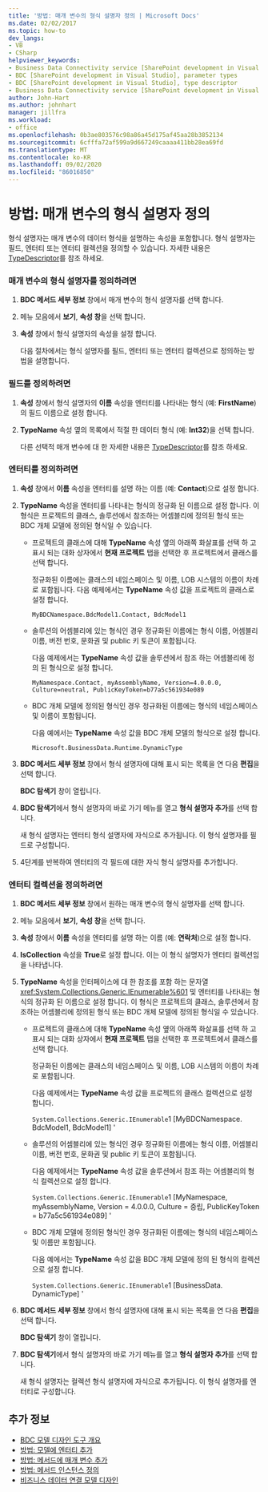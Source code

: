 ```yaml
---
title: '방법: 매개 변수의 형식 설명자 정의 | Microsoft Docs'
ms.date: 02/02/2017
ms.topic: how-to
dev_langs:
- VB
- CSharp
helpviewer_keywords:
- Business Data Connectivity service [SharePoint development in Visual Studio], type descriptor
- BDC [SharePoint development in Visual Studio], parameter types
- BDC [SharePoint development in Visual Studio], type descriptor
- Business Data Connectivity service [SharePoint development in Visual Studio], parameter types
author: John-Hart
ms.author: johnhart
manager: jillfra
ms.workload:
- office
ms.openlocfilehash: 0b3ae803576c98a86a45d175af45aa28b3852134
ms.sourcegitcommit: 6cfffa72af599a9d667249caaaa411bb28ea69fd
ms.translationtype: MT
ms.contentlocale: ko-KR
ms.lasthandoff: 09/02/2020
ms.locfileid: "86016850"
---
```

# <a name="how-to-define-the-type-descriptor-of-a-parameter"></a>방법: 매개 변수의 형식 설명자 정의
  형식 설명자는 매개 변수의 데이터 형식을 설명하는 속성을 포함합니다. 형식 설명자는 필드, 엔터티 또는 엔터티 컬렉션을 정의할 수 있습니다. 자세한 내용은 [TypeDescriptor](/previous-versions/office/developer/sharepoint-2007/ms543392\(v\=office.12\))를 참조 하세요.

### <a name="to-define-the-type-descriptor-of-a-parameter"></a>매개 변수의 형식 설명자를 정의하려면

1. **BDC 메서드 세부 정보** 창에서 매개 변수의 형식 설명자를 선택 합니다.

2. 메뉴 모음에서 **보기**, **속성 창**을 선택 합니다.

3. **속성** 창에서 형식 설명자의 속성을 설정 합니다.

     다음 절차에서는 형식 설명자를 필드, 엔터티 또는 엔터티 컬렉션으로 정의하는 방법을 설명합니다.

### <a name="to-define-a-field"></a>필드를 정의하려면

1. **속성** 창에서 형식 설명자의 **이름** 속성을 엔터티를 나타내는 형식 (예: **FirstName**)의 필드 이름으로 설정 합니다.

2. **TypeName** 속성 옆의 목록에서 적절 한 데이터 형식 (예: **Int32**)을 선택 합니다.

     다른 선택적 매개 변수에 대 한 자세한 내용은 [TypeDescriptor](/previous-versions/office/developer/sharepoint-2007/ms543392\(v\=office.12\))를 참조 하세요.

### <a name="to-define-an-entity"></a>엔터티를 정의하려면

1. **속성** 창에서 **이름** 속성을 엔터티를 설명 하는 이름 (예: **Contact**)으로 설정 합니다.

2. **TypeName** 속성을 엔터티를 나타내는 형식의 정규화 된 이름으로 설정 합니다. 이 형식은 프로젝트의 클래스, 솔루션에서 참조하는 어셈블리에 정의된 형식 또는 BDC 개체 모델에 정의된 형식일 수 있습니다.

    - 프로젝트의 클래스에 대해 **TypeName** 속성 옆의 아래쪽 화살표를 선택 하 고 표시 되는 대화 상자에서 **현재 프로젝트** 탭을 선택한 후 프로젝트에서 클래스를 선택 합니다.

         정규화된 이름에는 클래스의 네임스페이스 및 이름, LOB 시스템의 이름이 차례로 포함됩니다. 다음 예제에서는 **TypeName** 속성 값을 프로젝트의 클래스로 설정 합니다.

         `MyBDCNamespace.BdcModel1.Contact, BdcModel1`

    - 솔루션의 어셈블리에 있는 형식인 경우 정규화된 이름에는 형식 이름, 어셈블리 이름, 버전 번호, 문화권 및 public 키 토큰이 포함됩니다.

         다음 예제에서는 **TypeName** 속성 값을 솔루션에서 참조 하는 어셈블리에 정의 된 형식으로 설정 합니다.

         `MyNamespace.Contact, myAssemblyName, Version=4.0.0.0, Culture=neutral, PublicKeyToken=b77a5c561934e089`

    - BDC 개체 모델에 정의된 형식인 경우 정규화된 이름에는 형식의 네임스페이스 및 이름이 포함됩니다.

         다음 예에서는 **TypeName** 속성 값을 BDC 개체 모델의 형식으로 설정 합니다.

         `Microsoft.BusinessData.Runtime.DynamicType`

3. **BDC 메서드 세부 정보** 창에서 형식 설명자에 대해 표시 되는 목록을 연 다음 **편집**을 선택 합니다.

     **BDC 탐색기** 창이 열립니다.

4. **BDC 탐색기**에서 형식 설명자의 바로 가기 메뉴를 열고 **형식 설명자 추가**를 선택 합니다.

     새 형식 설명자는 엔터티 형식 설명자에 자식으로 추가됩니다. 이 형식 설명자를 필드로 구성합니다.

5. 4단계를 반복하여 엔터티의 각 필드에 대한 자식 형식 설명자를 추가합니다.

### <a name="to-define-a-collection-of-entities"></a>엔터티 컬렉션을 정의하려면

1. **BDC 메서드 세부 정보** 창에서 원하는 매개 변수의 형식 설명자를 선택 합니다.

2. 메뉴 모음에서 **보기**, **속성 창**을 선택 합니다.

3. **속성** 창에서 **이름** 속성을 엔터티를 설명 하는 이름 (예: **연락처**)으로 설정 합니다.

4. **IsCollection** 속성을 **True**로 설정 합니다. 이는 이 형식 설명자가 엔터티 컬렉션임을 나타냅니다.

5. **TypeName** 속성을 인터페이스에 대 한 참조를 포함 하는 문자열 <xref:System.Collections.Generic.IEnumerable%601> 및 엔터티를 나타내는 형식의 정규화 된 이름으로 설정 합니다. 이 형식은 프로젝트의 클래스, 솔루션에서 참조하는 어셈블리에 정의된 형식 또는 BDC 개체 모델에 정의된 형식일 수 있습니다.

   - 프로젝트의 클래스에 대해 **TypeName** 속성 옆의 아래쪽 화살표를 선택 하 고 표시 되는 대화 상자에서 **현재 프로젝트** 탭을 선택한 후 프로젝트에서 클래스를 선택 합니다.

      정규화된 이름에는 클래스의 네임스페이스 및 이름, LOB 시스템의 이름이 차례로 포함됩니다.

      다음 예제에서는 **TypeName** 속성 값을 프로젝트의 클래스 컬렉션으로 설정 합니다.

      `System.Collections.Generic.IEnumerable`1 [MyBDCNamespace. BdcModel1, BdcModel1] '

   - 솔루션의 어셈블리에 있는 형식인 경우 정규화된 이름에는 형식 이름, 어셈블리 이름, 버전 번호, 문화권 및 public 키 토큰이 포함됩니다.

      다음 예제에서는 **TypeName** 속성 값을 솔루션에서 참조 하는 어셈블리의 형식 컬렉션으로 설정 합니다.

      `System.Collections.Generic.IEnumerable`1 [MyNamespace, myAssemblyName, Version = 4.0.0.0, Culture = 중립, PublicKeyToken = b77a5c561934e089] '

   - BDC 개체 모델에 정의된 형식인 경우 정규화된 이름에는 형식의 네임스페이스 및 이름만 포함됩니다.

      다음 예에서는 **TypeName** 속성 값을 BDC 개체 모델에 정의 된 형식의 컬렉션으로 설정 합니다.

      `System.Collections.Generic.IEnumerable`1 [BusinessData. DynamicType] '

6. **BDC 메서드 세부 정보** 창에서 형식 설명자에 대해 표시 되는 목록을 연 다음 **편집**을 선택 합니다.

    **BDC 탐색기** 창이 열립니다.

7. **BDC 탐색기**에서 형식 설명자의 바로 가기 메뉴를 열고 **형식 설명자 추가**를 선택 합니다.

    새 형식 설명자는 컬렉션 형식 설명자에 자식으로 추가됩니다. 이 형식 설명자를 엔터티로 구성합니다.

## <a name="see-also"></a>추가 정보
- [BDC 모델 디자인 도구 개요](../sharepoint/bdc-model-design-tools-overview.md)
- [방법: 모델에 엔터티 추가](../sharepoint/how-to-add-an-entity-to-a-model.md)
- [방법: 메서드에 매개 변수 추가](../sharepoint/how-to-add-a-parameter-to-a-method.md)
- [방법: 메서드 인스턴스 정의](../sharepoint/how-to-define-a-method-instance.md)
- [비즈니스 데이터 연결 모델 디자인](../sharepoint/designing-a-business-data-connectivity-model.md)
